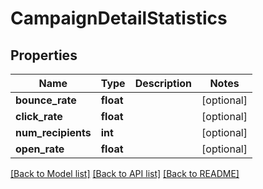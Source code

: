 # CampaignDetailStatistics

## Properties
Name | Type | Description | Notes
------------ | ------------- | ------------- | -------------
**bounce_rate** | **float** |  | [optional] 
**click_rate** | **float** |  | [optional] 
**num_recipients** | **int** |  | [optional] 
**open_rate** | **float** |  | [optional] 

[[Back to Model list]](../README.md#documentation-for-models) [[Back to API list]](../README.md#documentation-for-api-endpoints) [[Back to README]](../README.md)


